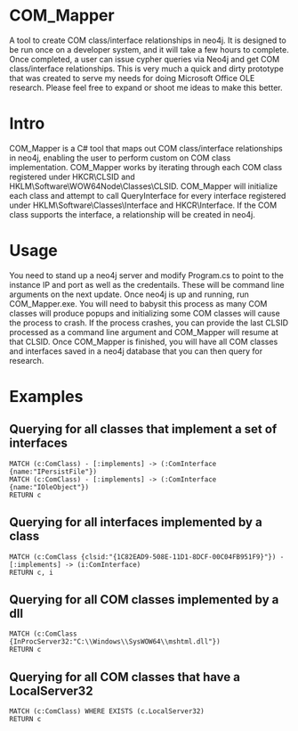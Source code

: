# COM_Mapper
A tool to create COM class/interface relationships in neo4j. It is designed to be run once on a developer system, and it will take a few hours to complete. Once completed, a user can issue cypher queries via Neo4j and get COM class/interface relationships. This is very much a quick and dirty prototype that was created to serve my needs for doing Microsoft Office OLE research. Please feel free to expand or shoot me ideas to make this better.

# Intro
COM_Mapper is a C# tool that maps out COM class/interface relationships in neo4j, enabling the user to perform custom on COM class implementation. COM_Mapper works by iterating through each COM class registered under HKCR\CLSID and HKLM\Software\WOW64Node\Classes\CLSID. COM_Mapper will initialize each class and attempt to call QueryInterface for every interface registered under HKLM\Software\Classes\Interface and HKCR\Interface. If the COM class supports the interface, a relationship will be created in neo4j. 

# Usage
You need to stand up a neo4j server and modify Program.cs to point to the instance IP and port as well as the credentails. These will be command line arguments on the next update. Once neo4j is up and running, run COM_Mapper.exe. You will need to babysit this process as many COM classes will produce popups and initializing some COM classes will cause the process to crash. If the process crashes, you can provide the last CLSID processed as a command line argument and COM_Mapper will resume at that CLSID. Once COM_Mapper is finished, you will have all COM classes and interfaces saved in a neo4j database  that you can then query for research.

# Examples
## Querying for all classes that implement a set of interfaces
```
MATCH (c:ComClass) - [:implements] -> (:ComInterface {name:"IPersistFile"})
MATCH (c:ComClass) - [:implements] -> (:ComInterface {name:"IOleObject"})
RETURN c
```
## Querying for all interfaces implemented by a class
```
MATCH (c:ComClass {clsid:"{1C82EAD9-508E-11D1-8DCF-00C04FB951F9}"}) - [:implements] -> (i:ComInterface)
RETURN c, i
```
## Querying for all COM classes implemented by a dll
```
MATCH (c:ComClass {InProcServer32:"C:\\Windows\\SysWOW64\\mshtml.dll"})
RETURN c
```
## Querying for all COM classes that have a LocalServer32
```
MATCH (c:ComClass) WHERE EXISTS (c.LocalServer32)
RETURN c
```
